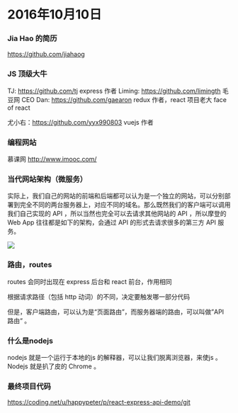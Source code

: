 # 2016年10月10日

 ### Jia Hao 的简历

 https://github.com/jiahaog

### JS 顶级大牛

 TJ: https://github.com/tj express 作者
 Liming: https://github.com/limingth 毛豆网 CEO
 Dan: https://github.com/gaearon redux 作者，react 项目老大 face of react

 尤小右：https://github.com/yyx990803 vuejs 作者

### 编程网站

 慕课网  http://www.imooc.com/


 ### 当代网站架构（微服务）

  实际上，我们自己的网站的前端和后端都可以认为是一个独立的网站，可以分别部署到完全不同的两台服务器上，对应不同的域名。那么既然我们的客户端可以调用我们自己实现的 API ，所以当然也完全可以去请求其他网站的 API ，所以摩登的 Web App 往往都是如下的架构，会通过 API 的形式去请求很多的第三方 API 服务。

  ![](https://github.com/happypeter/digicity-express-api/blob/master/doc/img/004-micro-service.png?raw=true)

### 路由，routes

   routes 会同时出现在 express 后台和 react 前台，作用相同

   根据请求路径（包括 http 动词）的不同，决定要触发哪一部分代码



   但是，客户端路由，可以认为是“页面路由”，而服务器端的路由，可以叫做”API 路由“ 。


### 什么是nodejs
nodejs 就是一个运行于本地的js 的解释器，可以让我们脱离浏览器，来使js 。Nodejs 就是扒了皮的 Chrome 。

### 最终项目代码

https://coding.net/u/happypeter/p/react-express-api-demo/git
